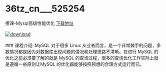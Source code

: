 # 36tz_cn___525254
撩课-Mysql高级性能优化
[下载地址](http://www.36tz.cn/article/525254 "下载地址")
<br/></br>[![download](http://36tz.cn/muke_img/2019_06_1-46-300x143.png "下载地址")](http://www.36tz.cn/article/525254 "下载地址")
<br/></br>### 课程介绍:
MySQL 对于很多 Linux 从业者而言，是一个非常棘手的问题，多数情况都是因为对数据库出现问题的情况和处理思路不清晰。在进行 MySQL 的优化之前必须要了解的就是 MySQL 的查询过程，很多的查询优化工作实际上就是遵循一些原则让MySQL 的优化器能够按照预想的合理方式运行而已。


